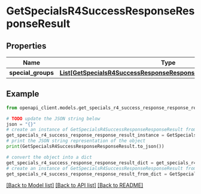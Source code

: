 # GetSpecialsR4SuccessResponseResponseResult


## Properties

Name | Type | Description | Notes
------------ | ------------- | ------------- | -------------
**special_groups** | [**List[GetSpecialsR4SuccessResponseResponseResultSpecialGroupsInner]**](GetSpecialsR4SuccessResponseResponseResultSpecialGroupsInner.md) |  | [optional] 

## Example

```python
from openapi_client.models.get_specials_r4_success_response_response_result import GetSpecialsR4SuccessResponseResponseResult

# TODO update the JSON string below
json = "{}"
# create an instance of GetSpecialsR4SuccessResponseResponseResult from a JSON string
get_specials_r4_success_response_response_result_instance = GetSpecialsR4SuccessResponseResponseResult.from_json(json)
# print the JSON string representation of the object
print(GetSpecialsR4SuccessResponseResponseResult.to_json())

# convert the object into a dict
get_specials_r4_success_response_response_result_dict = get_specials_r4_success_response_response_result_instance.to_dict()
# create an instance of GetSpecialsR4SuccessResponseResponseResult from a dict
get_specials_r4_success_response_response_result_from_dict = GetSpecialsR4SuccessResponseResponseResult.from_dict(get_specials_r4_success_response_response_result_dict)
```
[[Back to Model list]](../README.md#documentation-for-models) [[Back to API list]](../README.md#documentation-for-api-endpoints) [[Back to README]](../README.md)


